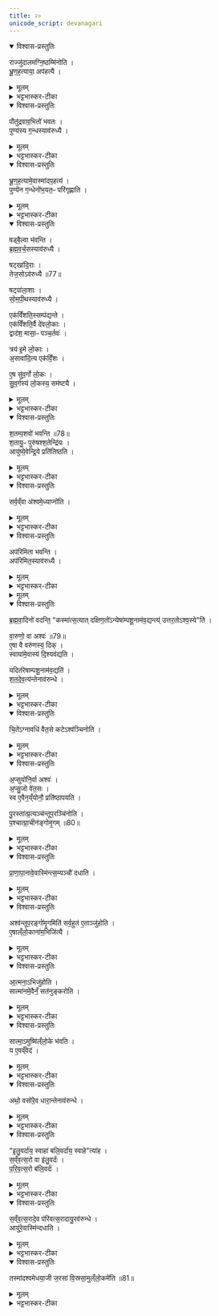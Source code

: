 ```yaml
---
title: २०
unicode_script: devanagari
---
```


<details open><summary>विश्वास-प्रस्तुतिः</summary>

राज्जु॑दालमग्नि॒ष्ठम्मि॑नोति ।  
भ्रू॒ण॒ह॒त्याया॒ अप॑हत्यै ।  
</details>

<details><summary>मूलम्</summary>

राज्जु॑दालमग्नि॒ष्ठम्मि॑नोति ।  
भ्रू॒ण॒ह॒त्याया॒ अप॑हत्यै ।  
</details>

<details><summary>भट्टभास्कर-टीका</summary>

1राज्जुदालमित्यादि ॥ अग्निसकाशे तिष्ठतीत्यग्निष्ठः तं मिनोति ऊर्ध्वं स्थापयति । राज्जुदालः श्लेष्मातकः तत् भ्रूणहत्यानां महापातकानां पापानां अपघाताय भवति । गर्भो भ्रूण इति केचित् । चतुर्वेदी भ्रूण इत्यन्ये । क्षत्रियो भ्रूण इत्यपरे । 'हनस्त च' इति क्यप् ।  
</details>

<details open><summary>विश्वास-प्रस्तुतिः</summary>

पौतु॑द्रवाव॒भितो॑ भवतः ।  
पुण्य॑स्य ग॒न्धस्याव॑रुध्यै ।  
</details>

<details><summary>मूलम्</summary>

पौतु॑द्रवाव॒भितो॑ भवतः ।  
पुण्य॑स्य ग॒न्धस्याव॑रुध्यै ।  
</details>

<details><summary>भट्टभास्कर-टीका</summary>

पौतुद्रवौ देवदारुमयौ अग्निष्ठमभितो भवतः पुण्यात्मनो गन्धस्यावरोधाय भवति ।  
</details>

<details open><summary>विश्वास-प्रस्तुतिः</summary>

भ्रू॒ण॒ह॒त्यामे॒वास्मा॑दप॒हत्य॑ ।  
पुण्ये॑न ग॒न्धेनो॑भ॒यत॒ᳶ परि॑गृह्णाति ।  
</details>

<details><summary>मूलम्</summary>

भ्रू॒ण॒ह॒त्यामे॒वास्मा॑दप॒हत्य॑ ।  
पुण्ये॑न ग॒न्धेनो॑भ॒यत॒ᳶ परि॑गृह्णाति ।  
</details>

<details><summary>भट्टभास्कर-टीका</summary>

यस्मादेते त्रयो यूपा भवन्ति तस्मात् भ्रूणहत्यादिकमपि महापापं अस्मात् यजमानादपहत्य पुण्यलक्षणेन गन्धेन एनं यजमानं उभयतः उभयोर्वयसोरुभयोर्वा लोकयोः परिगृह्णाति ॥
</details>

<details open><summary>विश्वास-प्रस्तुतिः</summary>

षड्बै॒ल्वा भ॑वन्ति ।  
ब्र॒ह्म॒व॒र्च॒सस्याव॑रुध्यै ।  

षट्खा॑दि॒राः ।  
तेज॒सोऽव॑रुध्यै ॥77॥  

षट्पा॑ला॒शाः ।  
सो॒म॒पी॒थस्याव॑रुध्यै ।  

एक॑विँशति॒स्सम्प॑द्यन्ते ।  
एक॑विँशति॒र्वै दे॑वलो॒काः ।  
द्वाद॑श॒ मासा॒ᳶ पञ्च॒र्तवः॑ ।  

त्रय॑ इ॒मे लो॒काः ।  
अ॒सावा॑दि॒त्य एक॑विँ॒शः ।  

ए॒ष सु॑व॒र्गो लो॒कः ।  
सु॒व॒र्गस्य॑ लो॒कस्य॒ सम॑ष्ट्यै ।  
</details>

<details><summary>मूलम्</summary>

षड्बै॒ल्वा भ॑वन्ति ।  
ब्र॒ह्म॒व॒र्च॒सस्याव॑रुध्यै ।  

षट्खा॑दि॒राः ।  
तेज॒सोऽव॑रुध्यै ॥77॥  

षट्पा॑ला॒शाः ।  
सो॒म॒पी॒थस्याव॑रुध्यै ।  

एक॑विँशति॒स्सम्प॑द्यन्ते ।  
एक॑विँशति॒र्वै दे॑वलो॒काः ।  
द्वाद॑श॒ मासा॒ᳶ पञ्च॒र्तवः॑ ।  

त्रय॑ इ॒मे लो॒काः ।  
अ॒सावा॑दि॒त्य एक॑विँ॒शः ।  

ए॒ष सु॑व॒र्गो लो॒कः ।  
सु॒व॒र्गस्य॑ लो॒कस्य॒ सम॑ष्ट्यै ।  
</details>

<details><summary>भट्टभास्कर-टीका</summary>

2षडिति ॥ अभित इत्येव । पौतुद्रवावभितो दक्षिणतस्त्रय उत्तरतश्च त्रयो बैल्वा भवन्ति । एवं खादिरपालाशानां द्रष्टव्यः । एवमेषा यूपैकविंशतिः प्रदर्शिता । गतमन्यत् ॥
</details>

<details open><summary>विश्वास-प्रस्तुतिः</summary>

श॒तम्प॒शवो॑ भवन्ति ॥78॥  
श॒तायु॒ᳶ पुरु॑षश्श॒तेन्द्रि॑यः ।  
आयु॑ष्ये॒वेन्द्रि॒ये प्रति॑तिष्ठति ।  
</details>

<details><summary>मूलम्</summary>

श॒तम्प॒शवो॑ भवन्ति ॥78॥  
श॒तायु॒ᳶ पुरु॑षश्श॒तेन्द्रि॑यः ।  
आयु॑ष्ये॒वेन्द्रि॒ये प्रति॑तिष्ठति ।  
</details>

<details><summary>भट्टभास्कर-टीका</summary>

3शतं पशव इति ॥ एकोनविंशत्यधिकपञ्चशतसंख्यानां पशूनां अवयुत्यानुवादस्स्तुत्यर्थः शतस्य । यद्वा - बहवश्चोदितसंख्याः पशवो भवन्तीत्यर्थः ।  
</details>

<details open><summary>विश्वास-प्रस्तुतिः</summary>

सर्व॒व्ँवा अ॑श्वमे॒ध्याप्नो॑ति ।  
</details>

<details><summary>मूलम्</summary>

सर्व॒व्ँवा अ॑श्वमे॒ध्याप्नो॑ति ।  
</details>

<details><summary>भट्टभास्कर-टीका</summary>

तदेवाह - सर्वं वा इति । सर्वमभिमतमर्थमश्वमेधयाजी प्राप्नोति । तस्मात् बहवः पशवो भवन्तीति चोदितसंख्यास्तुतिः ।  
</details>

<details open><summary>विश्वास-प्रस्तुतिः</summary>

अप॑रिमिता भवन्ति ।  
अप॑रिमित॒स्याव॑रुध्यै ।  
</details>

<details><summary>मूलम्</summary>

अप॑रिमिता भवन्ति ।  
अप॑रिमित॒स्याव॑रुध्यै ।  
</details>

<details><summary>भट्टभास्कर-टीका</summary>

पक्षान्तरमाह - अपरिमिता इति । सर्वं वा इत्युत्तरशेषो वा, सर्वं खल्वभिमतमश्वमेधयाजी प्राप्तुमर्हति । तस्मादपरिमिताः पशवो भवन्ति अपरिमितस्य फलस्य लाभाय ॥ अत्रैषा पशुसंख्या-
अश्वस्तूपरगोमृगौ तुरगपर्यङ्ग्या दश व्युत्तराः   ।  
सन्त्यष्टादशिनस्त्वशीतिशतकं द्वाविंशतिः द्वन्द्विनः ।   

सन्त्येकादशिनस्तथा प्रकृतिजैर्द्वाविंशतिर्वैकृताः ।    
चातुर्मास्यपशूनवैहि सशतां पञ्चाधिकां त्रिंशतम् ॥   

भूयः पञ्चदशैव पञ्चदशिनो ग्राम्या नवत्युत्तरान्।  
आरण्यान् त्रिशतान्यथर्तु (र्हितान्) पशवस्त्वष्टा दशारण्यजाः ।  

ज्ञेयास्सूकरपूर्वकास्तु दशतोत्रैकादशैते शतं ।  
सर्वे पञ्चशती भवन्ति पशवोऽथैकोनिता विंशतिः ॥
</details>


<details><summary>मूलम्</summary>

ब्र॒ह्म॒वा॒दिनो॑ वदन्ति ।  
कस्मा॑त्स॒त्यात् ।  
द॒क्षि॒ण॒तो॑ऽन्येषा॑म्पशू॒नाम॑व॒द्यन्ति॑ ।  
उ॒त्त॒र॒तोऽश्व॒स्येति॑ ।  
</details>

<details open><summary>विश्वास-प्रस्तुतिः</summary>

ब्र॒ह्म॒वा॒दिनो॑ वदन्ति॒ "कस्मा॑त्स॒त्यात् दक्षिण॒तो॑ऽन्येषा॑म्पशू॒नाम॑व॒द्यन्त्य्॑ उत्तर॒तोऽश्व॒स्ये"ति॑ ।  

वा॒रुणो॒ वा अश्वः॑ ॥79॥  
ए॒षा वै वरु॑णस्य॒ दिक् ।  
स्वाया॑मे॒वास्य॑ दि॒श्यव॑द्यति ।  

यदित॑रेषाम्पशू॒नाम॑व॒द्यति॑ ।  
श॒त॒दे॒व॒त्य॑न्तेनाव॑रुन्धे ।  
</details>

<details><summary>मूलम्</summary>

ब्र॒ह्म॒वा॒दिनो॑ वदन्ति॒ "कस्मा॑त्स॒त्यात् दक्षिण॒तो॑ऽन्येषा॑म्पशू॒नाम॑व॒द्यन्त्य्॑ उत्तर॒तोऽश्व॒स्ये"ति॑ ।  

वा॒रुणो॒ वा अश्वः॑ ॥79॥  
ए॒षा वै वरु॑णस्य॒ दिक् ।  
स्वाया॑मे॒वास्य॑ दि॒श्यव॑द्यति ।  

यदित॑रेषाम्पशू॒नाम॑व॒द्यति॑ ।  
श॒त॒दे॒व॒त्य॑न्तेनाव॑रुन्धे ।  
</details>

<details><summary>भट्टभास्कर-टीका</summary>

4द्वितीयेऽहनि उख्थ्ये एते पशव आलभ्यन्ते सौम्यत्वात् शान्तत्वात् वा । तस्मात् स्वायामेव दिशि अवदाय सादितं भवति । यतश्च इतरेषां सर्वेषामेव पशूनां दक्षिणतोऽवद्यति, बहुदेवत्यं यागफलं तेन लभते ॥
</details>

<details open><summary>विश्वास-प्रस्तुतिः</summary>

चि॒ते॑ऽग्नावधि॑ वैत॒से कटेऽश्व॑ञ्चिनोति ।  
</details>

<details><summary>मूलम्</summary>

चि॒ते॑ऽग्नावधि॑ वैत॒से कटेऽश्व॑ञ्चिनोति ।  
</details>

<details><summary>भट्टभास्कर-टीका</summary>

5वेतसनिर्मिते कटे आस्तीर्णे अश्वं प्राञ्चं चिनोति प्राक्छिरसं शाययति ।  
</details>

<details open><summary>विश्वास-प्रस्तुतिः</summary>

अ॒प्सुयो॑नि॒र्वा अश्वः॑ ।  
अ॒प्सु॒जो वे॑त॒सः ।  
स्व ए॒वैन॒य्ँयोनौ॒ प्रति॑ष्ठापयति ।  

पु॒रस्ता॑त्प्र॒त्यञ्च॑न्तूप॒रञ्चि॑नोति ।  
प॒श्चात्प्रा॒चीन॑ङ्गोमृ॒गम् ॥80॥  
</details>

<details><summary>मूलम्</summary>

अ॒प्सुयो॑नि॒र्वा अश्वः॑ ।  
अ॒प्सु॒जो वे॑त॒सः ।  
स्व ए॒वैन॒य्ँयोनौ॒ प्रति॑ष्ठापयति ।  

पु॒रस्ता॑त्प्र॒त्यञ्च॑न्तूप॒रञ्चि॑नोति ।  
प॒श्चात्प्रा॒चीन॑ङ्गोमृ॒गम् ॥80॥  
</details>

<details><summary>भट्टभास्कर-टीका</summary>

अप्सुयोनिर्वा इत्यादि । गतम् । तूपरः शृङ्गहीनः तमग्नेः पुरस्तात् प्रत्यक्छिरसं चिनोति गोमृगः हिंसारुचिः बलीवर्दः, तमग्नेः पश्चात् प्राक्छिरसं चिनोति ।  
</details>

<details open><summary>विश्वास-प्रस्तुतिः</summary>

प्रा॒णा॒पा॒नावे॒वास्मि॑न्त्स॒म्यञ्चौ॑ दधाति ।  
</details>

<details><summary>मूलम्</summary>

प्रा॒णा॒पा॒नावे॒वास्मि॑न्त्स॒म्यञ्चौ॑ दधाति ।  
</details>

<details><summary>भट्टभास्कर-टीका</summary>

एवं कुर्वन् प्राणापानौ च यजमाने सम्यञ्चौ समीचीनगती स्थापयति ।  
</details>

<details open><summary>विश्वास-प्रस्तुतिः</summary>

अश्व॑न्तूप॒रङ्गो॑मृ॒गमिति॑ सर्व॒हुत॑ ए॒ताञ्जु॑होति ।  
ए॒षाल्ँलो॒काना॑म॒भिजि॑त्यै ।  
</details>

<details><summary>मूलम्</summary>

अश्व॑न्तूप॒रङ्गो॑मृ॒गमिति॑ सर्व॒हुत॑ ए॒ताञ्जु॑होति ।  
ए॒षाल्ँलो॒काना॑म॒भिजि॑त्यै ।  
</details>

<details><summary>भट्टभास्कर-टीका</summary>

सर्वहुतं इति । कर्मणि क्विप् । वैतसेन कटेनाश्वतूपरगोमृगान् सर्वहुतं जुहोति । लोकत्रयाभिजयाय तद्भवति ॥
</details>

<details open><summary>विश्वास-प्रस्तुतिः</summary>

आ॒त्मना॒ऽभिजु॑होति ।  
सात्मा॑नमे॒वैनँ॒ सत॑नुङ्करोति ।  
</details>

<details><summary>मूलम्</summary>

आ॒त्मना॒ऽभिजु॑होति ।  
सात्मा॑नमे॒वैनँ॒ सत॑नुङ्करोति ।  
</details>

<details><summary>भट्टभास्कर-टीका</summary>

6आत्मनेति ॥ अत्मीयशरीरावयवसंबन्धिभिः 'स्तेगाब्दंष्ट्राभ्याम्' इत्येतैरनुवाकैर्हुतमश्वमाज्येन अभिजुहोति हुतस्योपरि जुहोतीत्यर्थः । एनं हुतमश्वं सात्मानं सशरीरं सतनुं सर्वशरीरावयवसहितं च करोति ।  
</details>

<details open><summary>विश्वास-प्रस्तुतिः</summary>

सात्मा॒ऽमुष्मि॑ल्ँलो॒के भ॑वति ।  
य ए॒वव्ँवेद॑ ।  
</details>

<details><summary>मूलम्</summary>

सात्मा॒ऽमुष्मि॑ल्ँलो॒के भ॑वति ।  
य ए॒वव्ँवेद॑ ।  
</details>

<details><summary>भट्टभास्कर-टीका</summary>

एवं वेदिता अमुष्मिन् लोके सात्मा सशरीर एव भवति गच्छति ।  
</details>

<details open><summary>विश्वास-प्रस्तुतिः</summary>

अथो॒ वसो॑रे॒व धारा॒न्तेनाव॑रुन्धे ।  
</details>

<details><summary>मूलम्</summary>

अथो॒ वसो॑रे॒व धारा॒न्तेनाव॑रुन्धे ।  
</details>

<details><summary>भट्टभास्कर-टीका</summary>

अथो अपिच वसोर्धारां धनपरंपरां तेन होमेन लभते कर्ता तस्य वेदिता च ॥
</details>

<details open><summary>विश्वास-प्रस्तुतिः</summary>

"इ॒लु॒वर्दा॑य॒ स्वाहा॑ बलि॒वर्दा॑य॒ स्वाहे"त्या॑ह ।  
स॒व्ँव॒त्स॒रो वा इ॑लु॒वर्दः॑ ।  
प॒रि॒व॒त्स॒रो ब॑लि॒वर्दः॑ ।  
</details>

<details><summary>मूलम्</summary>

"इ॒लु॒वर्दा॑य॒ स्वाहा॑ बलि॒वर्दा॑य॒ स्वाहे"त्या॑ह ।  
स॒व्ँव॒त्स॒रो वा इ॑लु॒वर्दः॑ ।  
प॒रि॒व॒त्स॒रो ब॑लि॒वर्दः॑ ।  
</details>

<details><summary>भट्टभास्कर-टीका</summary>

7संवत्सरो वा इति ॥ इदानीं ध्रियत इति इलुवर्दः । परस्तात् ध्रियत इति परिवत्सरो द्वितीयो वत्सरो बलिवर्दः पृषोदरादित्वादभीष्टस्वरूपसिद्धिः ।  
</details>

<details open><summary>विश्वास-प्रस्तुतिः</summary>

स॒व्ँव॒त्स॒रादे॒व प॑रिवत्स॒रादायु॒रव॑रुन्धे ।  
आयु॑रे॒वास्मि॑न्दधाति ।  
</details>

<details><summary>मूलम्</summary>

स॒व्ँव॒त्स॒रादे॒व प॑रिवत्स॒रादायु॒रव॑रुन्धे ।  
आयु॑रे॒वास्मि॑न्दधाति ।  
</details>

<details><summary>भट्टभास्कर-टीका</summary>

एवं संवत्सरपरिवत्सराभ्यां हेतुभ्यां तदात्मकं सर्वमायुरवरुन्धे न पुरुषायुषमध्ये म्रियते । तस्मादाभ्यां होमाभ्यामायुरस्मिन् यजमाने स्थापयति पूर्वैर्वसुधारालाभम् ।  
</details>

<details open><summary>विश्वास-प्रस्तुतिः</summary>

तस्मा॑दश्वमेधया॒जी ज॒रसा॑ वि॒स्रसा॒मुल्ँलो॒कमे॑ति ॥81॥  
</details>

<details><summary>मूलम्</summary>

तस्मा॑दश्वमेधया॒जी ज॒रसा॑ वि॒स्रसा॒मुल्ँलो॒कमे॑ति ॥81॥  
</details>

<details><summary>भट्टभास्कर-टीका</summary>

यस्मादेवं तस्मात् अश्वमेधयाजी जरसा तन्वा विस्रसा हस्तपादादिविस्त्रंसनेन च इत्थंभूतस्सर्वमायुरवाप्य कृतार्थः अमुं लोकं गच्छति । जराग्रहणं चायुःकार्त्स्न्यार्थम् । अभिनवदेह एव पुरुषायुर्जीवति ॥



इति तैत्तिरीये ब्राह्मणे तृतीयेऽष्टके अष्टमप्रपाठके विंशोऽनुवाकः ॥  

</details>

